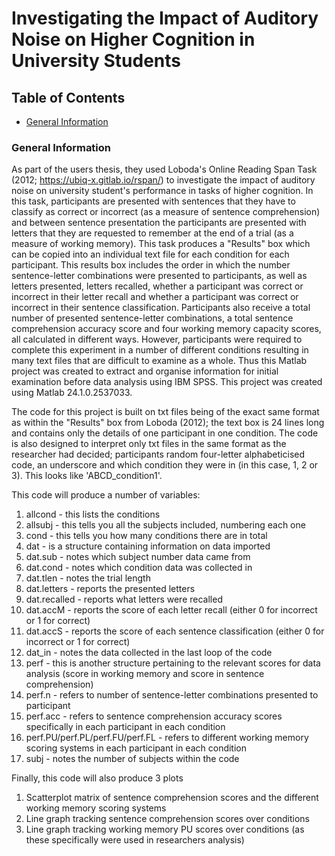 # Investigating the Impact of Auditory Noise on Higher Cognition in University Students 
## Table of Contents
* [General Information](#General-Information)

### General Information
As part of the users thesis, they used Loboda's Online Reading Span Task (2012; https://ubiq-x.gitlab.io/rspan/) to investigate the impact of auditory noise on university student's performance in tasks of higher cognition. In this task, participants are presented with sentences that they have to classify as correct or incorrect (as a measure of sentence comprehension) and between sentence presentation the participants are presented with letters that they are requested to remember at the end of a trial (as a measure of working memory). This task produces a "Results" box which can be copied into an individual text file for each condition for each participant. This results box includes the order in which the number sentence-letter combinations were presented to participants, as well as letters presented, letters recalled, whether a participant was correct or incorrect in their letter recall and whether a participant was correct or incorrect in their sentence classification. Participants also receive a total number of presented sentence-letter combinations, a total sentence comprehension accuracy score and four working memory capacity scores, all calculated in different ways. However, participants were required to complete this experiment in a number of different conditions resulting in many text files that are difficult to examine as a whole. Thus this Matlab project was created to extract and organise information for initial examination before data analysis using IBM SPSS. This project was created using Matlab 24.1.0.2537033.

The code for this project is built on txt files being of the exact same format as within the "Results" box from Loboda (2012); the text box is 24 lines long and contains only the details of one participant in one condition. The code is also designed to interpret only txt files in the same format as the researcher had decided; participants random four-letter alphabeticised code, an underscore and which condition they were in (in this case, 1, 2 or 3). This looks like 'ABCD_condition1'.

This code will produce a number of variables:
1. allcond - this lists the conditions
2. allsubj - this tells you all the subjects included, numbering each one
3. cond - this tells you how many conditions there are in total
4. dat - is a structure containing information on data imported
5.   dat.sub - notes which subject number data came from
6.   dat.cond - notes which condition data was collected in
7.   dat.tlen - notes the trial length
8.   dat.letters - reports the presented letters
9.   dat.recalled - reports what letters were recalled
10.   dat.accM - reports the score of each letter recall (either 0 for incorrect or 1 for correct)
11.   dat.accS - reports the score of each sentence classification (either 0 for incorrect or 1 for correct)
12. dat_in - notes the data collected in the last loop of the code
13. perf - this is another structure pertaining to the relevant scores for data analysis (score in working memory and score in sentence comprehension)
14.   perf.n - refers to number of sentence-letter combinations presented to participant
15.   perf.acc - refers to sentence comprehension accuracy scores specifically in each participant in each condition
16.   perf.PU/perf.PL/perf.FU/perf.FL - refers to different working memory scoring systems in each participant in each condition
17. subj - notes the number of subjects within the code

Finally, this code will also produce 3 plots
1. Scatterplot matrix of sentence comprehension scores and the different working memory scoring systems
2. Line graph tracking sentence comprehension scores over conditions
3. Line graph tracking working memory PU scores over conditions (as these specifically were used in researchers analysis)

